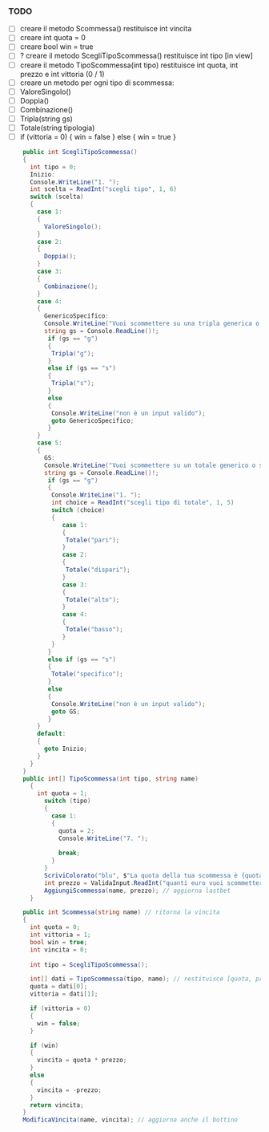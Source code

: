 ### TODO

- [ ] creare il metodo Scommessa() restituisce int vincita
- [ ] creare int quota = 0
- [ ] creare bool win = true
- [ ] ? creare il metodo ScegliTipoScommessa() restituisce int tipo [in view]
- [ ] creare il metodo TipoScommessa(int tipo) restituisce int quota, int prezzo e int vittoria (0 / 1)
- [ ] creare un metodo per ogni tipo di scommessa:
- [ ] ValoreSingolo()
- [ ] Doppia()
- [ ] Combinazione()
- [ ] Tripla(string gs) 
- [ ] Totale(string tipologia)
- [ ] if (vittoria = 0) { win = false } else { win = true }

```c#
    public int ScegliTipoScommessa()
    {
      int tipo = 0;
      Inizio:
      Console.WriteLine("1. ");
      int scelta = ReadInt("scegli tipo", 1, 6)
      switch (scelta)
      {
        case 1: 
        {
          ValoreSingolo();
        }
        case 2: 
        {
          Doppia();
        }
        case 3: 
        {
          Combinazione();
        }
        case 4:
        {
          GenericoSpecifico:
          Console.WriteLine("Vuoi scommettere su una tripla generica o specifica? g / s");
          string gs = Console.ReadLine()!;
           if (gs == "g") 
           {
            Tripla("g");
           } 
           else if (gs == "s") 
           {
            Tripla("s");
           }
           else
           {
            Console.WriteLine("non è un input valido");
            goto GenericoSpecifico;
           }
        }
        case 5:
        {
          GS:
          Console.WriteLine("Vuoi scommettere su un totale generico o specifico? g / s");
          string gs = Console.ReadLine()!;
           if (gs == "g") 
           {
            Console.WriteLine("1. ");
            int choice = ReadInt("scegli tipo di totale", 1, 5)
            switch (choice)
            {
               case 1: 
               {
                Totale("pari");
               }
               case 2: 
               {
                Totale("dispari");
               }
               case 3: 
               {
                Totale("alto");
               }
               case 4: 
               {
                Totale("basso");
               }
            }
           } 
           else if (gs == "s") 
           {
            Totale("specifico");
           }
           else
           {
            Console.WriteLine("non è un input valido");
            goto GS;
           }
        }
        default:
        {
          goto Inizio;
        }
      }
    }
    public int[] TipoScommessa(int tipo, string name)
      {
        int quota = 1;
          switch (tipo)
          {
            case 1:
            {
              quota = 2;
              Console.WriteLine("7. ");
              
              break;
            }
          }
          ScriviColorato("blu", $"La quota della tua scommessa è {quota}x")
          int prezzo = ValidaInput.ReadInt("quanti euro vuoi scommettere");
          AggiungiScommessa(name, prezzo); // aggiorna lastbet
      }

    public int Scommessa(string name) // ritorna la vincita
    {
      int quota = 0;        
      int vittoria = 1;        
      bool win = true;
      int vincita = 0;
      
      int tipo = ScegliTipoScommessa();

      int[] dati = TipoScommessa(tipo, name); // restituisce [quota, prezzo, vittoria]
      quota = dati[0];
      vittoria = dati[1];

      if (vittoria = 0) 
      { 
        win = false; 
      }

      if (win)
      {
        vincita = quota * prezzo;
      }
      else
      {
        vincita = -prezzo; 
      }
      return vincita;
    }
    ModificaVincita(name, vincita); // aggiorna anche il bottino


```